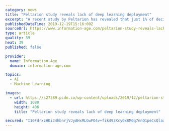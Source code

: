 ```yaml
---
category: news
title: "Peltarion study reveals lack of deep learning deployment"
excerpt: "A recent study by Peltarion has revealed that just 1% of decision makers have extensively deployed deep learning, despite high hopes 99% of participants in ‘The Peltarion AI Decision Makers Survey: Are enterprises ready to go deep with AI?’ expressed belief that deep learning would transform their industry, and 98% said that their company ..."
publishedDateTime: 2019-12-19T15:16:00Z
sourceUrl: https://www.information-age.com/peltarion-study-reveals-lack-deep-learning-deployment-123486667/
type: article
quality: 39
heat: 39
published: false

provider:
  name: Information Age
  domain: information-age.com

topics:
  - AI
  - Machine Learning

images:
  - url: https://s27389.pcdn.co/wp-content/uploads/2019/12/peltarion-study-reveals-lack-deep-learning-deployment.jpeg
    width: 1080
    height: 406
    title: "Peltarion study reveals lack of deep learning deployment"

secured: "I10FdrxzHKi34hbnrjVJyAHxMLGwPO4v+fik493Xcy0x8M0q7nnQ1peCsQlaxAUPcPWSL0ZGzmReaQtRz5/nrHjCKEB8pdLj/NuGMWled7oohr8ST1T6Xmyf9LIe11AO5TAGFmgatlCS4aWKzcsPXVKuWslCGQ8tTFkVeA0QjusOSqXDMc3a2uqPcO2KnIUXe4+xJ55LUIjWwPFLhIguWL0/PNI4APXb5wOmwMBJfJww3JfUPsQYEFkA0jrduofvWEs5hhLqZ2p72zaknD1Ayg==;Ti9VCh0rkrYZd3vTuyxKRA=="
---
```


